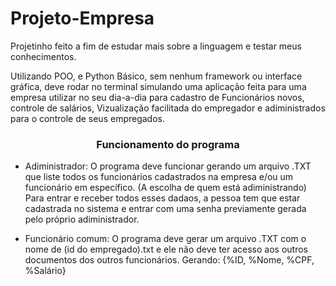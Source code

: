 # Projeto-Empresa

Projetinho feito a fim de estudar mais sobre a linguagem e testar meus conhecimentos.

Utilizando POO, e Python Básico, sem nenhum framework ou interface gráfica, deve rodar no terminal simulando uma aplicação feita para uma empresa utilizar no seu dia-a-dia para cadastro de Funcionários novos, controle de salários, Vizualização facilitada do empregador e adiministrados para o controle de seus empregados.

<h3 align="center">Funcionamento do programa</h3>

- Adiministrador:
O programa deve funcionar gerando um arquivo .TXT que liste todos os funcionários cadastrados na empresa e/ou um funcionário em específico. (A escolha de quem está adiministrando)
Para entrar e receber todos esses dadaos, a pessoa tem que estar cadastrada no sistema e entrar com uma senha previamente gerada pelo próprio adiministrador.

- Funcionário comum:
O programa deve gerar um arquivo .TXT com o nome de (id do empregado).txt e ele não deve ter acesso aos outros documentos dos outros funcionários.
Gerando: {%ID, %Nome, %CPF, %Salário}
